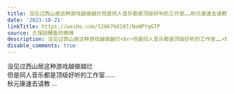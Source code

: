 ```yaml
---
title: 没见过西山居这种游戏越做越烂但是同人音乐都是顶级好听的工作室……秋元康速去请教
date: '2023-10-21'
linkTitle: https://weibo.com/5286768287/NoWPYqGTP
source: 久保田鲤鱼的微博
description: 没见过西山居这种游戏越做越烂<br>但是同人音乐都是顶级好听的工作室……<br>秋元康速去请教  ...
disable_comments: true
---
```

没见过西山居这种游戏越做越烂<br>但是同人音乐都是顶级好听的工作室……<br>秋元康速去请教  ...